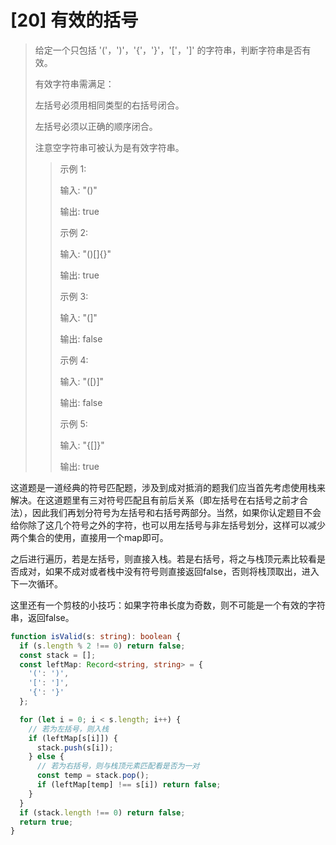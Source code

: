 # [20] 有效的括号

>给定一个只包括 '('，')'，'{'，'}'，'\['，']' 的字符串，判断字符串是否有效。
>
>有效字符串需满足：
>
>左括号必须用相同类型的右括号闭合。
>
>左括号必须以正确的顺序闭合。
>
>注意空字符串可被认为是有效字符串。
>
>>示例 1:
>>
>>输入: "()"
>>
>>输出: true
>>
>>示例 2:
>>
>>输入: "()[]{}"
>>
>>输出: true
>>
>>示例 3:
>>
>>输入: "(]"
>>
>>输出: false
>>
>>示例 4:
>>
>>输入: "(\[)]"
>>
>>输出: false
>>
>>示例 5:
>>
>>输入: "{[]}"
>>
>>输出: true

这道题是一道经典的符号匹配题，涉及到成对抵消的题我们应当首先考虑使用栈来解决。在这道题里有三对符号匹配且有前后关系（即左括号在右括号之前才合法），因此我们再划分符号为左括号和右括号两部分。当然，如果你认定题目不会给你除了这几个符号之外的字符，也可以用左括号与非左括号划分，这样可以减少两个集合的使用，直接用一个map即可。

之后进行遍历，若是左括号，则直接入栈。若是右括号，将之与栈顶元素比较看是否成对，如果不成对或者栈中没有符号则直接返回false，否则将栈顶取出，进入下一次循环。

这里还有一个剪枝的小技巧：如果字符串长度为奇数，则不可能是一个有效的字符串，返回false。

```ts
function isValid(s: string): boolean {
  if (s.length % 2 !== 0) return false;
  const stack = [];
  const leftMap: Record<string, string> = {
    '(': ')',
    '[': ']',
    '{': '}'
  };

  for (let i = 0; i < s.length; i++) {
    // 若为左括号，则入栈
    if (leftMap[s[i]]) {
      stack.push(s[i]);
    } else {
      // 若为右括号，则与栈顶元素匹配看是否为一对
      const temp = stack.pop();
      if (leftMap[temp] !== s[i]) return false;
    }
  }
  if (stack.length !== 0) return false;
  return true;
}
```
